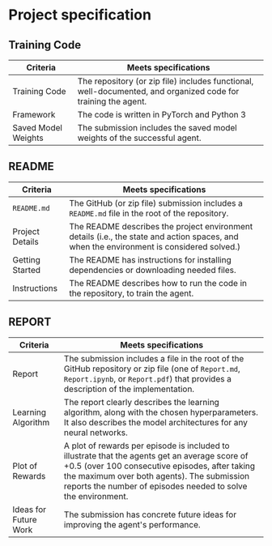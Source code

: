 # Project specification

## Training Code

| Criteria  | Meets specifications  |
|---|---|
| Training Code  | The repository (or zip file) includes functional, well-documented, and organized code for training the agent.  |
| Framework  | The code is written in PyTorch and Python 3  |
| Saved Model Weights  | The submission includes the saved model weights of the successful agent.  |

## README

| Criteria  | Meets specifications  |
|---|---|
| ```README.md``` | The GitHub (or zip file) submission includes a ```README.md``` file in the root of the repository. |
| Project Details  | The README describes the project environment details (i.e., the state and action spaces, and when the environment is considered solved.)  |
| Getting Started  | The README has instructions for installing dependencies or downloading needed files.  |
| Instructions  | The README describes how to run the code in the repository, to train the agent.  |

## REPORT


| Criteria  | Meets specifications  |
|---|---|
| Report | The submission includes a file in the root of the GitHub repository or zip file (one of ```Report.md```, ```Report.ipynb```, or ```Report.pdf```) that provides a description of the implementation.  |
| Learning Algorithm  | The report clearly describes the learning algorithm, along with the chosen hyperparameters. It also describes the model architectures for any neural networks. |
| Plot of Rewards   | A plot of rewards per episode is included to illustrate that the agents get an average score of +0.5 (over 100 consecutive episodes, after taking the maximum over both agents). The submission reports the number of episodes needed to solve the environment. |
| Ideas for Future Work  | The submission has concrete future ideas for improving the agent's performance. |
